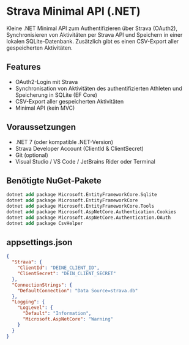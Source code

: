 # Strava Minimal API (.NET)

Kleine .NET Minimal API zum Authentifizieren über Strava (OAuth2), Synchronisieren von Aktivitäten per Strava API und Speichern in einer lokalen SQLite-Datenbank. Zusätzlich gibt es einen CSV-Export aller gespeicherten Aktivitäten.

## Features

- OAuth2-Login mit Strava
- Synchronisation von Aktivitäten des authentifizierten Athleten und Speicherung in SQLite (EF Core)
- CSV-Export aller gespeicherten Aktivitäten
- Minimal API (kein MVC)

## Voraussetzungen

- .NET 7 (oder kompatible .NET-Version)
- Strava Developer Account (ClientId & ClientSecret)
- Git (optional)
- Visual Studio / VS Code / JetBrains Rider oder Terminal

## Benötigte NuGet-Pakete

```ps
dotnet add package Microsoft.EntityFrameworkCore.Sqlite
dotnet add package Microsoft.EntityFrameworkCore
dotnet add package Microsoft.EntityFrameworkCore.Tools
dotnet add package Microsoft.AspNetCore.Authentication.Cookies
dotnet add package Microsoft.AspNetCore.Authentication.OAuth
dotnet add package CsvHelper
```

## appsettings.json

```json
{
  "Strava": {
    "ClientId": "DEINE_CLIENT_ID",
    "ClientSecret": "DEIN_CLIENT_SECRET"
  },
  "ConnectionStrings": {
    "DefaultConnection": "Data Source=strava.db"
  },
  "Logging": {
    "LogLevel": {
      "Default": "Information",
      "Microsoft.AspNetCore": "Warning"
    }
  }
}
```